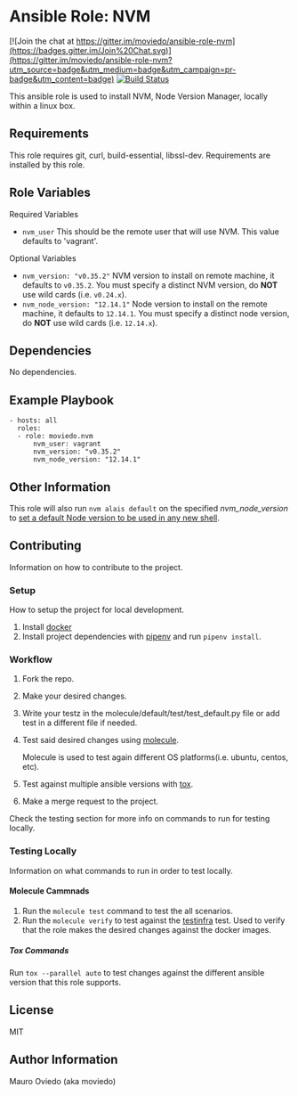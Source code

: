 Ansible Role: NVM
=========

[![Join the chat at https://gitter.im/moviedo/ansible-role-nvm](https://badges.gitter.im/Join%20Chat.svg)](https://gitter.im/moviedo/ansible-role-nvm?utm_source=badge&utm_medium=badge&utm_campaign=pr-badge&utm_content=badge)
[![Build Status](https://travis-ci.org/moviedo/ansible-role-nvm.svg?branch=develop)](https://travis-ci.org/moviedo/ansible-role-nvm)

This ansible role is used to install NVM, Node Version Manager, locally within a linux box.

Requirements
------------

This role requires git, curl, build-essential, libssl-dev. Requirements are installed by this role.

Role Variables
--------------

Required Variables

  * `nvm_user` This should be the remote user that will use NVM. This value defaults to 'vagrant'.

Optional Variables

  * `nvm_version: "v0.35.2"` NVM version to install on remote machine, it defaults to `v0.35.2`. You must specify a distinct NVM version, do **NOT** use wild cards (i.e. `v0.24.x`).
  * `nvm_node_version: "12.14.1"` Node version to install on the remote machine, it defaults to `12.14.1`. You must specify a distinct node version, do **NOT** use wild cards (i.e. `12.14.x`).

Dependencies
------------

No dependencies.

Example Playbook
----------------

    - hosts: all
      roles:
      - role: moviedo.nvm
          nvm_user: vagrant
          nvm_version: "v0.35.2"
          nvm_node_version: "12.14.1"

Other Information
-----------------

This role will also run `nvm alais default` on the specified *nvm_node_version* to [set a default Node version to be used in any new shell](https://github.com/creationix/nvm).


Contributing
-----------------

Information on how to contribute to the project.

### Setup
How to setup the project for local development.

1. Install [docker](https://docs.docker.com/docker-for-mac/install/)
1. Install project dependencies with [pipenv](https://pipenv.readthedocs.io/en/latest/) and run `pipenv install`.

### Workflow

1. Fork the repo.
1. Make your desired changes.
1. Write your testz in the molecule/default/test/test_default.py file or add test in a different file if needed.
1. Test said desired changes using [molecule](https://motlecule.readthedocs.io/en/latest/).

    Molecule is used to test again different OS platforms(i.e. ubuntu, centos, etc).

1. Test against multiple ansible versions with [tox](https://tox.readthedocs.io/en/latest/).
1. Make a merge request to the project.

Check the testing section for more info on commands to run for testing locally.

### Testing Locally

Information on what commands to run in order to test locally.

#### Molecule Cammnads

1. Run the `molecule test` command to test the all scenarios.
1. Run the `molecule verify` to test against the [testinfra](https://testinfra.readthedocs.io/en/latest/index.html) test. Used to verify that the role makes the desired changes against the docker images.

##### Tox Commands

Run `tox --parallel auto` to test changes against the different ansible version that this role supports.


License
-------

MIT

Author Information
------------------

Mauro Oviedo (aka moviedo)
